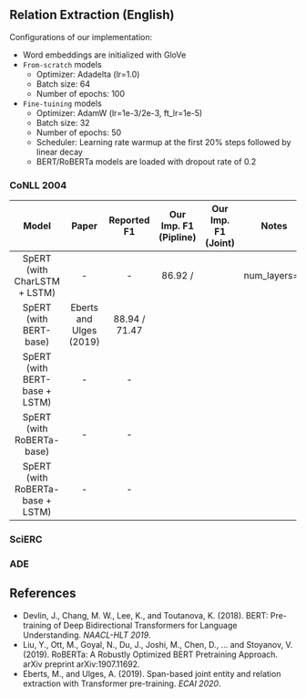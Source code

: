 ## Relation Extraction (English)
Configurations of our implementation:
* Word embeddings are initialized with GloVe
* `From-scratch` models
    * Optimizer: Adadelta (lr=1.0)
    * Batch size: 64
    * Number of epochs: 100
* `Fine-tuining` models
    * Optimizer: AdamW (lr=1e-3/2e-3, ft_lr=1e-5)
    * Batch size: 32
    * Number of epochs: 50
    * Scheduler: Learning rate warmup at the first 20% steps followed by linear decay
    * BERT/RoBERTa models are loaded with dropout rate of 0.2

### CoNLL 2004 
| Model | Paper | Reported F1 | Our Imp. F1 (Pipline) | Our Imp. F1 (Joint) | Notes |
|:-----:|:-----:|:-----------:|:---------------------:|:-------------------:|:---:|
| SpERT (with CharLSTM + LSTM)| -                     | -             | 86.92 / |  | num_layers=2 |
| SpERT (with BERT-base)    | Eberts and Ulges (2019) | 88.94 / 71.47 |  |  | 
| SpERT (with BERT-base + LSTM) | -                   | -             |  |  | 
| SpERT (with RoBERTa-base)        | -                | -             |  |  | 
| SpERT (with RoBERTa-base + LSTM) | -                | -             |  |  | 


### SciERC


### ADE



## References
* Devlin, J., Chang, M. W., Lee, K., and Toutanova, K. (2018). BERT: Pre-training of Deep Bidirectional Transformers for Language Understanding. *NAACL-HLT 2019*.
* Liu, Y., Ott, M., Goyal, N., Du, J., Joshi, M., Chen, D., ... and Stoyanov, V. (2019). RoBERTa: A Robustly Optimized BERT Pretraining Approach. arXiv preprint arXiv:1907.11692. 
* Eberts, M., and Ulges, A. (2019). Span-based joint entity and relation extraction with Transformer pre-training. *ECAI 2020*.

